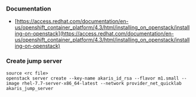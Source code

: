 ### Documentation ###

* [https://access.redhat.com/documentation/en-us/openshift_container_platform/4.3/html/installing_on_openstack/installing-on-openstack](https://access.redhat.com/documentation/en-us/openshift_container_platform/4.3/html/installing_on_openstack/installing-on-openstack)

### Create jump server ###

~~~
source <rc file>
openstack server create --key-name akaris_id_rsa --flavor m1.small --image rhel-7.7-server-x86_64-latest --network provider_net_quicklab akaris_jump_server
~~~
